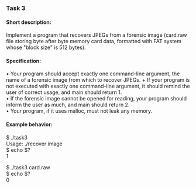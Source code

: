 ### Task 3

#### Short description:

Implement a program that recovers JPEGs from a forensic image (card.raw file storing byte after byte memory card data, formatted with FAT system whose "block size" is 512 bytes).

#### Specification:

•	Your program should accept exactly one command-line argument, the name of a forensic image from which to recover JPEGs. + If your program is not executed with exactly one command-line argument, it should remind the user of correct usage, and main should return 1.<br/>
•	If the forensic image cannot be opened for reading, your program should inform the user as much, and main should return 2.<br/>
•	Your program, if it uses malloc, must not leak any memory.<br/>

#### Example behavior:

$ ./task3<br/>
Usage: ./recover image<br/>
$ echo $?<br/>
1<br/>

$ ./task3 card.raw<br/>
$ echo $?<br/>
0<br/>
